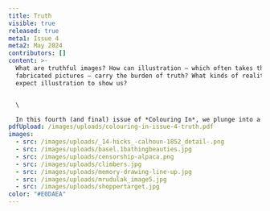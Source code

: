 ```yaml
---
title: Truth
visible: true
released: true
meta1: Issue 4
meta2: May 2024
contributors: []
content: >-
  What are truthful images? How can illustration – which often takes the form of
  fabricated pictures – carry the burden of truth? What kinds of reality do we
  expect illustration to show us?


  \

  In this fourth (and final) issue of *Colouring In*, we plunge into a hugely engaging exploration of how illustration practice intersects and overlaps with notions of truthfulness: From the subjective truth of drawing on site, to illustration as evidence; from the challenges of running a picture desk to illustrations circumnavigating censorship, the knotty questions just kept coming. In spite of the countless challenges of our post-truth era we draw hope from illustration’s capacity to conjure shared and relatable worlds. Here’s to us illustrators!
pdfUpload: /images/uploads/colouring-in-issue-4-truth.pdf
images:
  - src: /images/uploads/_14-hicks_-calhoun-1852_detail-.png
  - src: /images/uploads/basel.1bathingbeauties.jpg
  - src: /images/uploads/censorship-alpaca.png
  - src: /images/uploads/climbers.jpg
  - src: /images/uploads/memory-drawing-line-up.jpg
  - src: /images/uploads/mrudulak_image5.jpg
  - src: /images/uploads/shoppertarget.jpg
color: "#E0DAEA"
---
```

